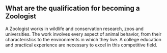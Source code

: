 ## What are the qualification for becoming a Zoologist

A Zoologist works in wildlife and conservation research, zoos and universities. The work involves every aspect of animal behavior, from their characteristics to the environments in which they live. A college education and practical experience are necessary to excel in this competitive field.